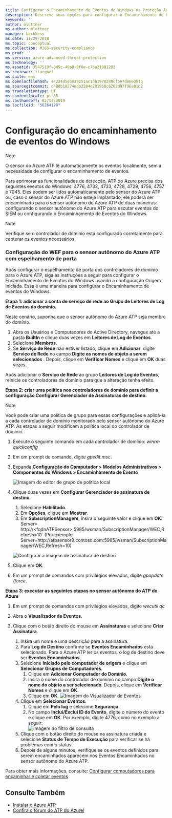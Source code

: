 ```yaml
---
title: Configurar o Encaminhamento de Eventos do Windows na Proteção Avançada contra Ameaças do Azure | Microsoft Docs
description: Descreve suas opções para configurar o Encaminhamento de Eventos do Windows com o Azure ATP
keywords: ''
author: mlottner
ms.author: mlottner
manager: barbkess
ms.date: 11/29/2018
ms.topic: conceptual
ms.collection: M365-security-compliance
ms.prod: ''
ms.service: azure-advanced-threat-protection
ms.technology: ''
ms.assetid: 3547519f-8d9c-40a9-8f0e-c7ba21081203
ms.reviewer: itargoet
ms.suite: ems
ms.openlocfilehash: 44224d5e3e39251ac1d61978289cf5e7de66351b
ms.sourcegitcommit: c48db18274edb2284e281960c6262d97f96e01d2
ms.translationtype: HT
ms.contentlocale: pt-BR
ms.lasthandoff: 02/14/2019
ms.locfileid: "56264178"
---
```

# <a name="configuring-windows-event-forwarding"></a>Configuração do encaminhamento de eventos do Windows

> [!NOTE]
> O sensor do Azure ATP lê automaticamente os eventos localmente, sem a necessidade de configurar o encaminhamento de eventos.


Para aprimorar as funcionalidades de detecção, ATP do Azure precisa dos seguintes eventos do Windows: 4776, 4732, 4733, 4728, 4729, 4756, 4757 e 7045. Eles podem ser lidos automaticamente pelo sensor do Azure ATP ou, caso o sensor do Azure ATP não esteja implantado, ele poderá ser encaminhado para o sensor autônomo do Azure ATP de duas maneiras: configurando o sensor autônomo do Azure ATP para escutar eventos do SIEM ou configurando o Encaminhamento de Eventos do Windows.

> [!NOTE]
> Verifique se o controlador de domínio está configurado corretamente para capturar os eventos necessários.

### <a name="wef-configuration-for-azure-atp-standalone-sensors-with-port-mirroring"></a>Configuração do WEF para o sensor autônomo do Azure ATP com espelhamento de porta

Após configurar o espelhamento de porta dos controladores de domínio para o Azure ATP, siga as instruções a seguir para configurar o Encaminhamento de Eventos do Windows usando a configuração Origem Iniciada. Essa é uma maneira para configurar o Encaminhamento de eventos do Windows. 

**Etapa 1: adicionar a conta de serviço de rede ao Grupo de Leitores de Log de Eventos do domínio.** 

Neste cenário, suponha que o sensor autônomo do Azure ATP seja membro do domínio.

1.  Abra os Usuários e Computadores do Active Directory, navegue até a pasta **BuiltIn** e clique duas vezes em **Leitores de Log de Eventos**. 
2.  Selecione **Membros**.
3.  Se **Serviço de Rede** não estiver listado, clique em **Adicionar**, digite **Serviço de Rede** no campo **Digite os nomes de objeto a serem selecionados** . Depois, clique em **Verificar Nomes** e clique em **OK** duas vezes. 

Após adicionar o **Serviço de Rede** ao grupo **Leitores de Log de Eventos**, reinicie os controladores de domínio para que a alteração tenha efeito.

**Etapa 2: criar uma política nos controladores de domínio para definir a configuração Configurar Gerenciador de Assinaturas de destino.** 
> [!Note] 
> Você pode criar uma política de grupo para essas configurações e aplicá-la a cada controlador de domínio monitorado pelo sensor autônomo do Azure ATP. As etapas a seguir modificam a política local do controlador de domínio.     

1. Execute o seguinte comando em cada controlador de domínio: *winrm quickconfig*
2. Em um prompt de comando, digite *gpedit.msc*.
3. Expanda **Configuração do Computador > Modelos Administrativos > Componentes do Windows > Encaminhamento de Evento**

   ![Imagem do editor de grupo de política local](media/wef%201%20local%20group%20policy%20editor.png)

4. Clique duas vezes em **Configurar Gerenciador de assinatura de destino**.
   
   1.  Selecione **Habilitado**.
   2.  Em **Opções**, clique em **Mostrar**.
   3.  Em **SubscriptionManagers**, insira o seguinte valor e clique em **OK**: Server= http\://\<fqdnATPSensor>:5985/wsman/SubscriptionManager/WEC,Refresh=10` (Por exemplo: Server=http\://atpsensor9.contoso.com:5985/wsman/SubscriptionManager/WEC,Refresh=10)
    
   ![Configurar a imagem de assinatura de destino](media/wef%202%20config%20target%20sub%20manager.png)
    
5. Clique em **OK**.
6. Em um prompt de comandos com privilégios elevados, digite *gpupdate /force*. 

**Etapa 3: executar as seguintes etapas no sensor autônomo do ATP do Azure** 

1. Em um prompt de comandos com privilégios elevados, digite *wecutil qc*
2. Abra o **Visualizador de Eventos**. 
3. Clique com o botão direito do mouse em **Assinaturas** e selecione **Criar Assinatura**. 
    
    1. Insira um nome e uma descrição para a assinatura. 
    2. Para **Log de Destino** confirme se **Eventos Encaminhados** está selecionado. Para o Azure ATP ler os eventos, o log de destino deve ser **Eventos Encaminhados**. 
    3. Selecione **Iniciado pelo computador de origem** e clique em **Selecionar Grupos de Computadores**.
        1. Clique em **Adicionar Computador do Domínio**.
        2. Insira o nome do controlador de domínio no campo **Digite o nome do objeto a ser selecionado**. Depois, clique em **Verificar Nomes** e clique em **OK**. 
        3. Clique em **OK**.
        ![Imagem do Visualizador de Eventos](media/wef3%20event%20viewer.png)     
    4. Clique em **Selecionar Eventos**.
        1. Clique em **Pelo log** e selecione **Segurança**.
        2. No campo **Inclui/Exclui ID do Evento**, digite o número do evento e clique em **OK**. Por exemplo, digite 4776, como no exemplo a seguir:<br/>
        ![Imagem do filtro de consulta](media/wef-4-query-filter.png)
    5. Clique com o botão direito do mouse na assinatura criada e selecione **Status de Tempo de Execução** para verificar se há problemas com o status. 
    6. Depois de alguns minutos, verifique se os eventos definidos para serem encaminhados aparecem nos Eventos Encaminhados no sensor autônomo do Azure ATP.


Para obter mais informações, consulte: [Configurar computadores para encaminhar e coletar eventos](https://technet.microsoft.com/library/cc748890)

## <a name="see-also"></a>Consulte Também

- [Instalar o Azure ATP](install-atp-step1.md)
- [Confira o fórum do ATP do Azure!](https://aka.ms/azureatpcommunity)
